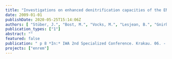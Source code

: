 ```yaml
---
title: "Investigations on enhanced denitrification capacities of the ENREM process scheme using a synthetic monosubstrate"
date: 2009-01-01
publishDate: 2020-05-25T15:14:06Z
authors: [ "Stüber, J.", "Bost, M.", "Vocks, M.", "Lesjean, B.", "Gnirß, R.", "Kraume, M." ]
publication_types: ["1"]
abstract: ""
featured: false
publication: " p 8 *In:* IWA 2nd Specialized Conference. Krakau. 06. - 09.09.09"
projects: ["enrem"]
---
```



